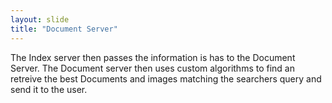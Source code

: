 ```yaml
---
layout: slide
title: "Document Server"
---
```

The Index server then passes the information is has to the Document Server. 
The Document server then uses custom algorithms to find an retreive the best 
Documents and images matching the searchers query and send it to the user.

